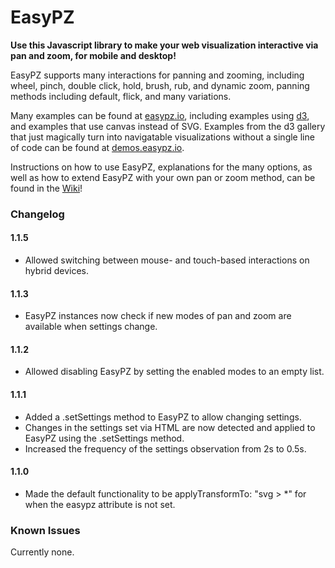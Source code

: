 # EasyPZ
**Use this Javascript library to make your web visualization interactive 
via pan and zoom, for mobile and desktop!**


EasyPZ supports many interactions for panning and zooming, including wheel, 
pinch, double click, hold, brush, rub, and dynamic zoom, panning methods
 including default, flick, and many variations.

Many examples can be found at [easypz.io](https://easypz.io), including 
examples using [d3](https://d3js.org/), and examples that use
canvas instead of SVG. Examples from the d3 gallery that just magically
turn into navigatable visualizations without a single line of code
can be found at [demos.easypz.io](https://demos.easypz.io/).

Instructions on how to use EasyPZ, explanations for the many options, as 
well as how to extend EasyPZ with your own pan or zoom method,
can be found in the [Wiki](https://github.com/michaschwab/easypz/wiki)! 

### Changelog

#### 1.1.5

* Allowed switching between mouse- and touch-based interactions on hybrid devices.

#### 1.1.3

* EasyPZ instances now check if new modes of pan and zoom are available when
 settings change.

#### 1.1.2

* Allowed disabling EasyPZ by setting the enabled modes to an empty list.

#### 1.1.1

* Added a .setSettings method to EasyPZ to allow changing settings.
* Changes in the settings set via HTML are now detected and applied
  to EasyPZ using the .setSettings method.
* Increased the frequency of the settings observation from 2s to 0.5s.

#### 1.1.0

* Made the default functionality to be applyTransformTo: "svg > *" for when
the easypz attribute is not set.

### Known Issues
Currently none.
